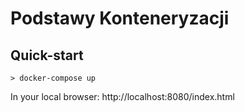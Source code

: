 # Podstawy Konteneryzacji

## Quick-start

```
> docker-compose up
```

In your local browser: http://localhost:8080/index.html

